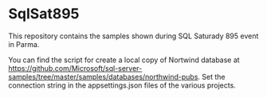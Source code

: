 # SqlSat895

This repository contains the samples shown during SQL Saturady 895 event in Parma.

You can find the script for create a local copy of Nortwind database at https://github.com/Microsoft/sql-server-samples/tree/master/samples/databases/northwind-pubs. Set the connection string in the appsettings.json files of the various projects.
